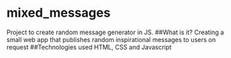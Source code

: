 # mixed_messages
Project to create random message generator in JS. 
##What is it? 
Creating a small web app that publishes random inspirational messages to users on request
##Technologies used
HTML, CSS and Javascript

